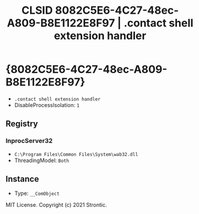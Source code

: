 ﻿---
title: "CLSID 8082C5E6-4C27-48ec-A809-B8E1122E8F97 | .contact shell extension handler"
excerpt: What is COM-Object CLSID 8082C5E6-4C27-48ec-A809-B8E1122E8F97?
---

# {8082C5E6-4C27-48ec-A809-B8E1122E8F97}

* `.contact shell extension handler`
* DisableProcessIsolation: `1`

## Registry


### InprocServer32

* `C:\Program Files\Common Files\System\wab32.dll`
* ThreadingModel: `Both`

## Instance

* Type: `__ComObject`

MIT License. Copyright (c) 2021 Strontic.


